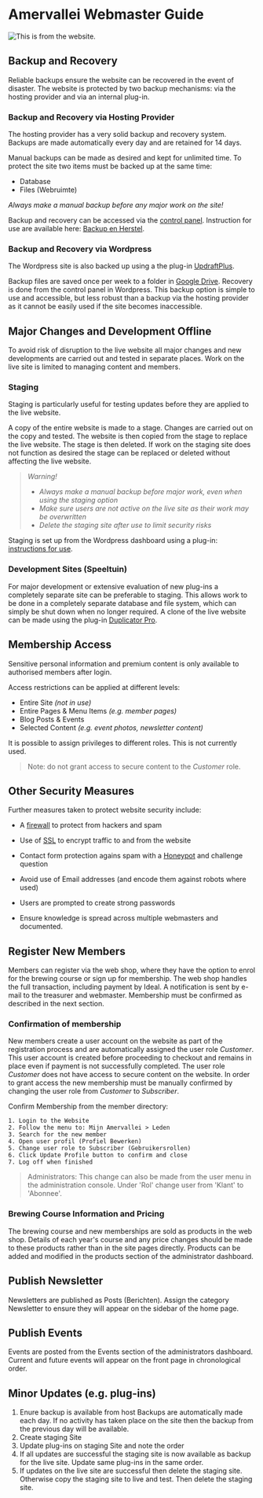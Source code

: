 # Amervallei Webmaster Guide

![This is from the website.](https://usercontent.one/wp/amervallei.nl/wp-content/themes/genesis-sample/images/header.jpg)

## Backup and Recovery
Reliable backups ensure the website can be recovered in the event of disaster. The website is protected by two backup mechanisms: via the hosting provider and via an internal plug-in.

### Backup and Recovery via Hosting Provider
The hosting provider has a very solid backup and recovery system. Backups are made automatically every day and are retained for 14 days.

Manual backups can be made as desired and kept for unlimited time. To protect the site two items must be backed up at the same time:
- Database
- Files (Webruimte)

_Always make a manual backup before any major work on the site!_

Backup and recovery can be accessed via the [control panel][f9510030].
Instruction for use are available here:
[Backup en Herstel][4855723e].

  [4855723e]: https://help.one.com/hc/nl/articles/115005595365-Aan-de-slag-met-Back-up-herstel "Handleiding van One.com"
  [f9510030]: https://www.one.com/admin/backup.do "One.com Control Panel"

### Backup and Recovery via Wordpress
The Wordpress site is also backed up using a the plug-in [UpdraftPlus][428224c8].

  [428224c8]: https://wordpress.org/plugins/updraftplus/ "Updraft Plus Website"
Backup files are saved once per week to a folder in [Google Drive][46b5005a]. Recovery is done from the control panel in Wordpress. This backup option is simple to use and accessible, but less robust than a backup via the hosting provider as it cannot be easily used if the site becomes inaccessible.

  [46b5005a]: https://drive.google.com/drive/u/1/folders/1Ia0dseuPkpZK-nHOS6T1zBpj2leVo2i3 "Google Drive - Updraft Plus Backup Folder"

## Major Changes and Development Offline
To avoid risk of disruption to the live website all major changes and new developments are carried out and tested in separate places. Work on the live site is limited to managing content and members.
### Staging
Staging is particularly useful for testing updates before they are applied to the live website.

A copy of the entire website is made to a stage. Changes are carried out on the copy and tested. The website is then copied from the stage to replace the live website. The stage is then deleted. If work on the staging site does not function as desired the stage can be replaced or deleted without affecting the live website.


>  _Warning!_
>  - _Always make a manual backup before major work, even when using the staging option_
>  - _Make sure users are not active on the live site as their work may be overwritten_
>  - _Delete the staging site after use to limit security risks_

Staging is set up from the Wordpress dashboard using a plug-in:  [instructions for use][898b4463].

  [898b4463]: https://help.one.com/hc/nl/articles/360000020617-Gebruik-de-One-com-Staging-plugin-voor-WordPress "One.com Staging"
### Development Sites (Speeltuin)
For major development or extensive evaluation of new plug-ins a completely separate site can be preferable to staging. This allows work to be done in a completely separate database and file system, which can simply be shut down when no longer required. A clone of the live website can be made using the plug-in [Duplicator Pro][a28e4407].

[a28e4407]: https://snapcreek.com/duplicator/docs/ "Duplicator Pro Documentation"

## Membership Access
Sensitive personal information and premium content is only available to authorised members after login.

Access restrictions can be applied at different levels:
- Entire Site _(not in use)_
- Entire Pages & Menu Items _(e.g. member pages)_
- Blog Posts & Events
- Selected Content _(e.g. event photos, newsletter content)_

It is possible to assign privileges to different roles. This is not currently used.
> Note: do not grant access to secure content to the *Customer* role.

## Other Security Measures
Further measures taken to protect website security include:
- A [firewall][fd957733] to protect from hackers and spam
- Use of [SSL][2f291dea] to encrypt traffic to and from the website
- Contact form protection agains spam with a [Honeypot][60c79bfc] and challenge question
- Avoid use of Email addresses (and encode them against robots where used)
- Users are prompted to create strong passwords
- Ensure knowledge is spread across multiple webmasters and documented.

  [fd957733]: https://wordpress.org/plugins/wordfence/ "Wordfence"
  [2f291dea]: https://really-simple-ssl.com/knowledge-base-overview/ "Really Simple SSL Plug-in"
  [60c79bfc]: http://www.nocean.ca/plugins/honeypot-module-for-contact-form-7-wordpress-plugin/ "Honeypot Plug-in"

## Register New Members
Members can register via the web shop, where they have the option to enrol for the brewing course or sign up for membership. The web shop handles the full transaction, including payment by Ideal. A notification is sent by e-mail to the treasurer and webmaster. Membership must be confirmed as described in the next section.

### Confirmation of membership
New members create a user account on the website as part of the registration process and are automatically assigned the user role _Customer_. This user account is created before proceeding to checkout and remains in place even if payment is not successfully completed. The user role _Customer_ does not have access to secure content on the website. In order to grant access the new membership must be manually confirmed by changing the user role from _Customer_ to _Subscriber_.

Confirm Membership from the member directory:
```
1. Login to the Website
2. Follow the menu to: Mijn Amervallei > Leden
3. Search for the new member
4. Open user profil (Profiel Bewerken)
5. Change user role to Subscriber (Gebruikersrollen)
6. Click Update Profile button to confirm and close
7. Log off when finished
```
> Administrators: This change can also be made from the user menu in the administration console. Under 'Rol' change user from 'Klant' to 'Abonnee'.

### Brewing Course Information and Pricing
The brewing course and new memberships are sold as products in the web shop. Details of each year's course and any price changes should be made to these products rather than in the site pages directly. Products can be added and modified in the products section of the administrator dashboard.
## Publish Newsletter
Newsletters are published as Posts (Berichten). Assign the category Newsletter to ensure they will appear on the sidebar of the home page.
## Publish Events
Events are posted from the Events section of the administrators dashboard. Current and future events will appear on the front page in chronological order.

## Minor Updates (e.g. plug-ins)
1. Enure backup is available from host
   Backups are automatically made each day. If no activity has taken place on the site then the backup from the previous day will be available.
2. Create staging Site
3. Update plug-ins on staging Site and note the order
4. If all updates are successful the staging site is now available as backup for the live site. Update same plug-ins in the same order.
5. If updates on the live site are successful then delete the staging site. Otherwise copy the staging site to live and test. Then delete the staging site.
